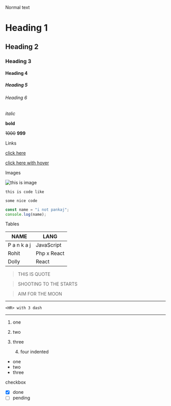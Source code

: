 Normal text

# Heading 1

## Heading 2

### Heading 3

#### Heading 4

##### Heading 5

###### Heading 6

_italic_

**bold**

~~1000~~ **999**

Links

[click here](https://notpankaj.github.io)

[click here with hover](https://notpankaj.github.io "I AM HOVER TEXT")

Images

![this is image ](https://images.unsplash.com/photo-1546443046-ed1ce6ffd1ab?ixlib=rb-1.2.1&ixid=MnwxMjA3fDB8MHxwaG90by1wYWdlfHx8fGVufDB8fHx8&auto=format&fit=crop&w=1170&q=80 "GAME OFF")

`this is code like`

```
some nice code
```

```javascript
const name = "i not pankaj";
console.log(name);
```

Tables

<!-- `minmum three dashes are require` -->

| NAME        | LANG        |
| ----------- | ----------- |
| P a n k a j | JavaScript  |
| Rohit       | Php x React |
| Dolly       | React       |

> THIS IS QUOTE

> SHOOTING TO THE STARTS

> AIM FOR THE MOON

---

`<HR> with 3 dash`

---

1. one
2. two
3. three

   4. four indented

- one
- two
- three

checkbox

- [x] done
- [ ] pending
